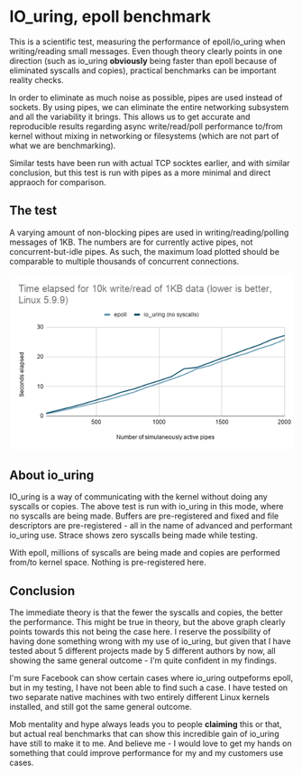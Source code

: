 # IO_uring, epoll benchmark
This is a scientific test, measuring the performance of epoll/io_uring when writing/reading small messages.
Even though theory clearly points in one direction (such as io_uring **obviously** being faster than epoll because of eliminated syscalls and copies), practical benchmarks can be important reality checks.

In order to eliminate as much noise as possible, pipes are used instead of sockets. By using pipes, we can eliminate the entire networking subsystem and all the variability it brings. This allows us to get accurate and reproducible results regarding async write/read/poll performance to/from kernel without mixing in networking or filesystems (which are not part of what we are benchmarking).

Similar tests have been run with actual TCP socktes earlier, and with similar conclusion, but this test is run with pipes as a more minimal and direct appraoch for comparison.

## The test
A varying amount of non-blocking pipes are used in writing/reading/polling messages of 1KB. The numbers are for currently active pipes, not concurrent-but-idle pipes.
As such, the maximum load plotted should be comparable to multiple thousands of concurrent connections.

<img src="Time%20elapsed%20for%2010k%20write_read%20of%201KB%20data%20(lower%20is%20better%2C%20Linux%205.9.9).png" />

## About io_uring
IO_uring is a way of communicating with the kernel without doing any syscalls or copies. The above test is run with io_uring in this mode, where no syscalls are being made.
Buffers are pre-registered and fixed and file descriptors are pre-registered - all in the name of advanced and performant io_uring use. Strace shows zero syscalls being made while testing.

With epoll, millions of syscalls are being made and copies are performed from/to kernel space. Nothing is pre-registered here.


## Conclusion
The immediate theory is that the fewer the syscalls and copies, the better the performance. This might be true in theory, but the above graph clearly points towards this not being the case here.
I reserve the possibility of having done something wrong with my use of io_uring, but given that I have tested about 5 different projects made by 5 different authors by now, all showing the same general outcome - I'm quite confident in my findings.

I'm sure Facebook can show certain cases where io_uring outpeforms epoll, but in my testing, I have not been able to find such a case.
I have tested on two separate native machines with two entirely different Linux kernels installed, and still got the same general outcome.

Mob mentality and hype always leads you to people **claiming** this or that, but actual real benchmarks that can show this incredible gain of io_uring have still to make it to me. And believe me - I would love to get my hands on something that could improve performance for my and my customers use cases.
